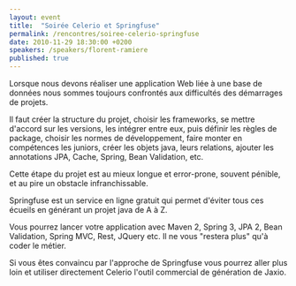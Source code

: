 ```yaml
---
layout: event
title:  "Soirée Celerio et Springfuse"
permalink: /rencontres/soiree-celerio-springfuse
date: 2010-11-29 18:30:00 +0200
speakers: /speakers/florent-ramiere
published: true
---
```


Lorsque nous devons réaliser une application Web liée à une base de données nous sommes toujours confrontés aux difficultés des démarrages de projets.

Il faut créer la structure du projet, choisir les frameworks, se mettre d'accord sur les versions, les intégrer entre eux, puis définir les règles de package, choisir les normes de développement, faire monter en compétences les juniors, créer les objets java, leurs relations, ajouter les annotations JPA, Cache, Spring, Bean Validation, etc.

Cette étape du projet est au mieux longue et error-prone, souvent pénible, et au pire un obstacle infranchissable.

Springfuse est un service en ligne gratuit qui permet d'éviter tous ces écueils en générant un projet java de A à Z.

Vous pourrez lancer votre application avec Maven 2, Spring 3, JPA 2, Bean Validation, Spring MVC, Rest, JQuery etc. Il ne vous "restera plus" qu'à coder le métier.

Si vous êtes convaincu par l'approche de Springfuse vous pourrez aller plus loin et utiliser directement Celerio l'outil commercial de génération de Jaxio.
